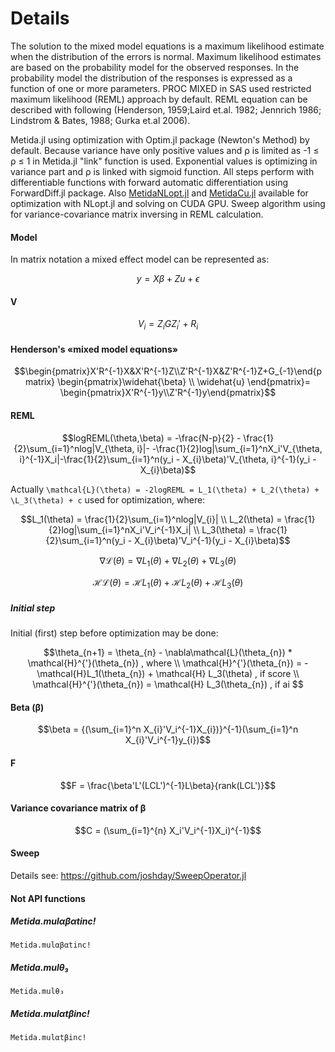 # Details

The solution to the mixed model equations is a maximum likelihood estimate when the distribution of the errors is normal. Maximum likelihood estimates are based on the probability model for the observed responses. In the probability model the distribution of the responses is expressed as a function of one or more parameters. PROC MIXED in SAS used restricted maximum likelihood (REML) approach by default. REML equation can be described with following (Henderson,  1959;Laird et.al. 1982; Jennrich 1986; Lindstrom & Bates, 1988; Gurka et.al 2006).

Metida.jl using optimization with Optim.jl package (Newton's Method) by default.  Because variance have only positive values and ρ is limited as -1 ≤ ρ ≤ 1 in Metida.jl "link" function is used. Exponential values is optimizing in variance part and ρ is linked with sigmoid function.
All steps perform with differentiable functions with forward automatic differentiation using ForwardDiff.jl package. Also [MetidaNLopt.jl](https://github.com/PharmCat/MetidaNLopt.jl) and [MetidaCu.jl](https://github.com/PharmCat/MetidaCu.jl) available for optimization with NLopt.jl and solving on CUDA GPU. Sweep algorithm using for variance-covariance matrix inversing in REML calculation.

#### Model

In matrix notation a mixed effect model can be represented as:

```math
y = X\beta + Zu + \epsilon
```

#### V

```math
V_{i} = Z_{i}GZ_i'+R_{i}
```

#### Henderson's «mixed model equations»

```math
\begin{pmatrix}X'R^{-1}X&X'R^{-1}Z\\Z'R^{-1}X&Z'R^{-1}Z+G_{-1}\end{pmatrix}  \begin{pmatrix}\widehat{\beta} \\ \widehat{u} \end{pmatrix}= \begin{pmatrix}X'R^{-1}y\\Z'R^{-1}y\end{pmatrix}
```

#### REML

```math
logREML(\theta,\beta) = -\frac{N-p}{2} - \frac{1}{2}\sum_{i=1}^nlog|V_{\theta, i}|-

-\frac{1}{2}log|\sum_{i=1}^nX_i'V_{\theta, i}^{-1}X_i|-\frac{1}{2}\sum_{i=1}^n(y_i - X_{i}\beta)'V_{\theta, i}^{-1}(y_i - X_{i}\beta)
```

Actually ``\mathcal{L}(\theta) = -2logREML = L_1(\theta) + L_2(\theta) + \L_3(\theta) + c`` used for optimization, where:

```math
L_1(\theta) = \frac{1}{2}\sum_{i=1}^nlog|V_{i}| \\

L_2(\theta) = \frac{1}{2}log|\sum_{i=1}^nX_i'V_i^{-1}X_i| \\

L_3(\theta) = \frac{1}{2}\sum_{i=1}^n(y_i - X_{i}\beta)'V_i^{-1}(y_i - X_{i}\beta)
```

```math
\nabla\mathcal{L}(\theta) = \nabla L_1(\theta) + \nabla L_2(\theta) + \nabla L_3(\theta)
```

```math
\mathcal{H}\mathcal{L}(\theta) =  \mathcal{H}L_1(\theta)  + \mathcal{H}L_2(\theta) +  \mathcal{H} L_3(\theta)
```

##### Initial step

Initial (first) step before optimization may be done:

```math
\theta_{n+1} = \theta_{n} - \nabla\mathcal{L}(\theta_{n}) * \mathcal{H}^{'}(\theta_{n}) , where \\

\mathcal{H}^{'}(\theta_{n}) = - \mathcal{H}L_1(\theta_{n})  + \mathcal{H} L_3(\theta) , if score \\

\mathcal{H}^{'}(\theta_{n}) =  \mathcal{H} L_3(\theta_{n}) , if ai

```


#### Beta (β)

```math
\beta = {(\sum_{i=1}^n X_{i}'V_i^{-1}X_{i})}^{-1}(\sum_{i=1}^n X_{i}'V_i^{-1}y_{i})
```

#### F

```math
F = \frac{\beta'L'(LCL')^{-1}L\beta}{rank(LCL')}
```

#### Variance covariance matrix of β

```math
C = (\sum_{i=1}^{n} X_i'V_i^{-1}X_i)^{-1}
```

#### Sweep

Details see: https://github.com/joshday/SweepOperator.jl

#### Not API functions


##### Metida.mulαβαtinc!
```@docs
Metida.mulαβαtinc!
```

##### Metida.mulθ₃
```@docs
Metida.mulθ₃
```

##### Metida.mulαtβinc!
```@docs
Metida.mulαtβinc!
```
